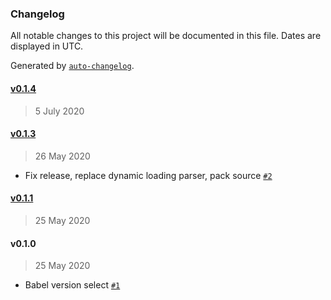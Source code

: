 ### Changelog

All notable changes to this project will be documented in this file. Dates are displayed in UTC.

Generated by [`auto-changelog`](https://github.com/CookPete/auto-changelog).

#### [v0.1.4](https://github.com/JennieJi/vscode-babel-ast-explorer/compare/vv0.1.3...vv0.1.4)

> 5 July 2020

#### [v0.1.3](https://github.com/JennieJi/vscode-babel-ast-explorer/compare/vv0.1.1...vv0.1.3)

> 26 May 2020

- Fix release, replace dynamic loading parser, pack source [`#2`](https://github.com/JennieJi/vscode-babel-ast-explorer/pull/2)

#### [v0.1.1](https://github.com/JennieJi/vscode-babel-ast-explorer/compare/vv0.1.0...vv0.1.1)

> 25 May 2020

#### v0.1.0

> 25 May 2020

- Babel version select [`#1`](https://github.com/JennieJi/vscode-babel-ast-explorer/pull/1)
